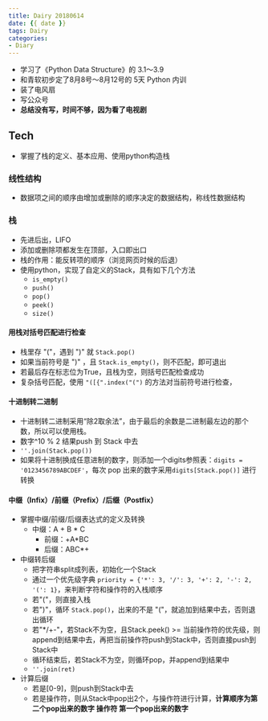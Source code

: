 ```yaml
---
title: Dairy 20180614
date: {{ date }}
tags: Dairy
categories: 
- Diary
---
```



- 学习了《Python Data Structure》的 3.1～3.9
- 和青软初步定了8月8号～8月12号的 5天 Python 内训
- 装了电风扇
- 写公众号
- **总结没有写，时间不够，因为看了电视剧**

<!-- more -->

## Tech
- 掌握了栈的定义、基本应用、使用python构造栈

### 线性结构
- 数据项之间的顺序由增加或删除的顺序决定的数据结构，称线性数据结构

### 栈
- 先进后出，LIFO
- 添加或删除项都发生在顶部，入口即出口
- 栈的作用：能反转项的顺序（浏览网页时候的后退）
- 使用python，实现了自定义的Stack，具有如下几个方法
    - `is_empty()`
    - `push()`
    - `pop()`
    - `peek()`
    - `size()`

#### 用栈对括号匹配进行检查
- 栈里存 "("，遇到 ")" 就 `Stack.pop()`
- 如果当前符号是 ")" ，且 `Stack.is_empty()`，则不匹配，即可退出
- 若最后存在标志位为True，且栈为空，则括号匹配检查成功
- 复杂括号匹配，使用 `"([{".index("(")` 的方法对当前符号进行检查，

#### 十进制转二进制
- 十进制转二进制采用“除2取余法”，由于最后的余数是二进制最左边的那个数，所以可以使用栈。
- 数字^10 % 2 结果push 到 Stack 中去
- `''.join(Stack.pop())`
- 如果将十进制换成任意进制的数字，则添加一个digits参照表：`digits = '0123456789ABCDEF'`，每次 pop 出来的数字采用`digits[Stack.pop()]` 进行转换

#### 中缀（Infix）/前缀（Prefix）/后缀（Postfix）
- 掌握中缀/前缀/后缀表达式的定义及转换
    - 中缀：A + B * C 
        - 前缀：+A*BC
        - 后缀：ABC*+
- 中缀转后缀
    - 把字符串split成列表，初始化一个Stack
    - 通过一个优先级字典 `priority = {'*': 3, '/': 3, '+': 2, '-': 2, '(': 1}`，来判断字符和操作符的入栈顺序
    - 若"("，则直接入栈
    - 若")"，循环 `Stack.pop()`，出来的不是 "("，就追加到结果中去，否则退出循环
    - 若"*/+-"，若Stack不为空，且Stack.peek() >= 当前操作符的优先级，则append到结果中去，再把当前操作符push到Stack中，否则直接push到Stack中
    - 循环结束后，若Stack不为空，则循环pop，并append到结果中
    - `''.join(ret)`
- 计算后缀
    - 若是[0-9]，则push到Stack中去
    - 若是操作符，则从Stack中pop出2个，与操作符进行计算，**计算顺序为第二个pop出来的数字 操作符 第一个pop出来的数字**